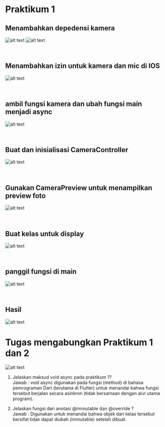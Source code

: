 # Praktikum 1

## Menambahkan depedensi kamera
![alt text](image.png) 
![alt text](image-1.png)

<br>

## Menambahkan izin untuk kamera dan mic di IOS
![alt text](image-2.png)

<br>

## ambil fungsi kamera dan ubah fungsi main menjadi async
![alt text](image-3.png)

<br>

## Buat dan inisialisasi CameraController
![alt text](image-4.png)

<br>

## Gunakan CameraPreview untuk menampilkan preview foto
![alt text](image-5.png)

<br>

## Buat kelas untuk display
![alt text](image-6.png)

<br>

## panggil fungsi di main
![alt text](image-7.png)

<br>

## Hasil
![alt text](image-8.png)


# Tugas mengabungkan Praktikum 1 dan 2
![alt text](<WhatsApp Image 2025-10-08 at 11.46.07_0e3734b5.jpg>)



1. Jelaskan maksud void async pada praktikum 1?<br>
Jawab : void async digunakan pada fungsi (method) di bahasa pemrograman Dart (terutama di Flutter) untuk menandai bahwa fungsi tersebut berjalan secara asinkron (tidak bersamaan dengan alur utama program).<br>

2. Jelaskan fungsi dari anotasi @immutable dan @override ?<br>
Jawab : Digunakan untuk menandai bahwa objek dari kelas tersebut bersifat tidak dapat diubah (immutable) setelah dibuat.